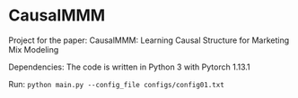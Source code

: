 # CausalMMM

Project for the paper: CausalMMM: Learning Causal Structure for Marketing Mix Modeling  <br>

Dependencies: The code is written in Python 3 with Pytorch 1.13.1 <br>

Run: `python main.py --config_file configs/config01.txt` <br>


